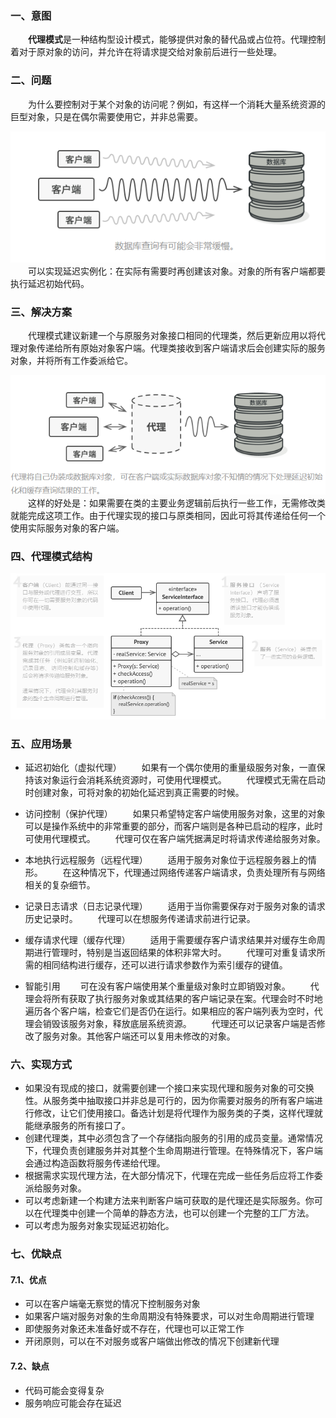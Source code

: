 ### 一、意图
&ensp;&ensp;&ensp;&ensp;**代理模式**是一种结构型设计模式，能够提供对象的替代品或占位符。代理控制着对于原对象的访问，并允许在将请求提交给对象前后进行一些处理。

### 二、问题
&ensp;&ensp;&ensp;&ensp;为什么要控制对于某个对象的访问呢？例如，有这样一个消耗大量系统资源的巨型对象，只是在偶尔需要使用它，并非总需要。
<div align=center><img src="proxy_pattern_question.png"></div>
&ensp;&ensp;&ensp;&ensp;可以实现延迟实例化：在实际有需要时再创建该对象。对象的所有客户端都要执行延迟初始代码。

### 三、解决方案
&ensp;&ensp;&ensp;&ensp;代理模式建议新建一个与原服务对象接口相同的代理类，然后更新应用以将代理对象传递给所有原始对象客户端。代理类接收到客户端请求后会创建实际的服务对象，并将所有工作委派给它。
<div align=center><img src="proxy_pattern_solution.png"></div>
&ensp;&ensp;&ensp;&ensp;这样的好处是：如果需要在类的主要业务逻辑前后执行一些工作，无需修改类就能完成这项工作。由于代理实现的接口与原类相同，因此可将其传递给任何一个使用实际服务对象的客户端。

### 四、代理模式结构
<div align=center><img src="proxy_pattern_structure.png"></div>

### 五、应用场景
- 延迟初始化（虚拟代理）
&ensp;&ensp;&ensp;&ensp;如果有一个偶尔使用的重量级服务对象，一直保持该对象运行会消耗系统资源时，可使用代理模式。
&ensp;&ensp;&ensp;&ensp;代理模式无需在启动时创建对象，可将对象的初始化延迟到真正需要的时候。

- 访问控制（保护代理）
&ensp;&ensp;&ensp;&ensp;如果只希望特定客户端使用服务对象，这里的对象可以是操作系统中的非常重要的部分，而客户端则是各种已启动的程序，此时可使用代理模式。
&ensp;&ensp;&ensp;&ensp;代理可仅在客户端凭据满足时将请求传递给服务对象。

- 本地执行远程服务（远程代理）
&ensp;&ensp;&ensp;&ensp;适用于服务对象位于远程服务器上的情形。
&ensp;&ensp;&ensp;&ensp;在这种情况下，代理通过网络传递客户端请求，负责处理所有与网络相关的复杂细节。

- 记录日志请求（日志记录代理）
&ensp;&ensp;&ensp;&ensp;适用于当你需要保存对于服务对象的请求历史记录时。
&ensp;&ensp;&ensp;&ensp;代理可以在想服务传递请求前进行记录。

- 缓存请求代理（缓存代理）
&ensp;&ensp;&ensp;&ensp;适用于需要缓存客户请求结果并对缓存生命周期进行管理时，特别是当返回结果的体积非常大时。
&ensp;&ensp;&ensp;&ensp;代理可对重复请求所需的相同结构进行缓存，还可以进行请求参数作为索引缓存的键值。

- 智能引用
&ensp;&ensp;&ensp;&ensp;可在没有客户端使用某个重量级对象时立即销毁对象。
&ensp;&ensp;&ensp;&ensp;代理会将所有获取了执行服务对象或其结果的客户端记录在案。代理会时不时地遍历各个客户端，检查它们是否仍在运行。如果相应的客户端列表为空时，代理会销毁该服务对象，释放底层系统资源。
&ensp;&ensp;&ensp;&ensp;代理还可以记录客户端是否修改了服务对象。其他客户端还可以复用未修改的对象。

### 六、实现方式
- 如果没有现成的接口，就需要创建一个接口来实现代理和服务对象的可交换性。从服务类中抽取接口并非总是可行的，因为你需要对服务的所有客户端进行修改，让它们使用接口。备选计划是将代理作为服务类的子类，这样代理就能继承服务的所有接口了。
- 创建代理类，其中必须包含了一个存储指向服务的引用的成员变量。通常情况下，代理负责创建服务并对其整个生命周期进行管理。在特殊情况下，客户端会通过构造函数将服务传递给代理。
- 根据需求实现代理方法，在大部分情况下，代理在完成一些任务后应将工作委派给服务对象。
- 可以考虑新建一个构建方法来判断客户端可获取的是代理还是实际服务。你可以在代理类中创建一个简单的静态方法，也可以创建一个完整的工厂方法。
- 可以考虑为服务对象实现延迟初始化。

### 七、优缺点

#### 7.1、优点
- 可以在客户端毫无察觉的情况下控制服务对象
- 如果客户端对服务对象的生命周期没有特殊要求，可以对生命周期进行管理
- 即使服务对象还未准备好或不存在，代理也可以正常工作
- 开闭原则，可以在不对服务或客户端做出修改的情况下创建新代理

#### 7.2、缺点
- 代码可能会变得复杂
- 服务响应可能会存在延迟